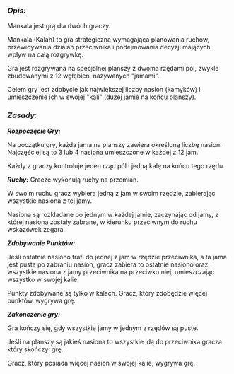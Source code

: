 ### _Opis:_
Mankala jest grą dla dwóch graczy.

Mankala (Kalah) to gra strategiczna wymagająca planowania ruchów, przewidywania działań przeciwnika i podejmowania decyzji mających wpływ na całą rozgrywkę.

Gra jest rozgrywana na specjalnej planszy z dwoma rzędami pól, zwykle zbudowanymi z 12 wgłębień, nazywanych "jamami". 

Celem gry jest zdobycie jak największej liczby nasion (kamyków) i umieszczenie ich w swojej "kali" (dużej jamie na końcu planszy). 

### _Zasady:_


***Rozpoczęcie Gry:***

Na początku gry, każda jama na planszy zawiera określoną liczbę nasion. Najczęściej są to 3 lub 4 nasiona umieszczone w każdej z 12 jam.

Każdy z graczy kontroluje jeden rząd pól i jedną kalę na końcu tego rzędu.

***Ruchy:***
Gracze wykonują ruchy na przemian.

W swoim ruchu gracz wybiera jedną z jam w swoim rzędzie, zabierając wszystkie nasiona z tej jamy.

Nasiona są rozkładane po jednym w każdej jamie, zaczynając od jamy, z której nasiona zostały zabrane, w kierunku przeciwnym do ruchu wskazówek zegara.


***Zdobywanie Punktów:***

Jeśli ostatnie nasiono trafi do jednej z jam w rzędzie przeciwnika, a ta jama jest pusta po zabraniu nasion, gracz zabiera to ostatnie nasiono oraz wszystkie nasiona z jamy przeciwnika na przeciwko niej, umieszczając wszystko w swojej kalie.

Punkty zdobywane są tylko w kalach. Gracz, który zdobędzie więcej punktów, wygrywa grę.


***Zakończenie gry:***

Gra kończy się, gdy wszystkie jamy w jednym z rzędów są puste.

Jeśli na planszy są jakieś nasiona to wszystkie idą do przeciwnika gracza który skończył grę.

Gracz, który posiada więcej nasion w swojej kalie, wygrywa grę.
